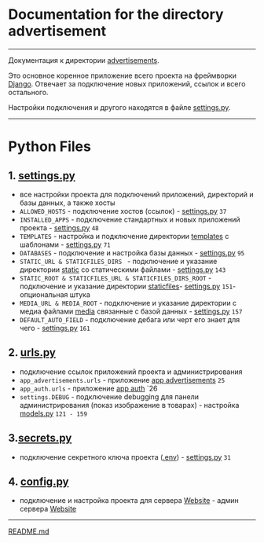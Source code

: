 # Documentation for the directory advertisement

___

Документация к директории [advertisements]().

Это основное коренное приложение всего проекта на фреймворки [Django](https://www.djangoproject.com).
Отвечает за подключение новых приложений, ссылок и всего остального.

Настройки подключения и другого находятся в файле [settings.py](..%2Fadvertisements%2Fsettings.py).

___

# Python Files

## 1. [settings.py](settings.py)

* все настройки проекта для подключений приложений, директорий и базы данных, а также хосты
* `ALLOWED_HOSTS` - подключение хостов (ссылок) - [settings.py](settings.py) `37`
* `INSTALLED_APPS` - подключение стандартных и новых приложений проекта - [settings.py](settings.py) `48`
* `TEMPLATES` - настройка и подключение директории [templates](..%2Ftemplates) с шаблонами - [settings.py](settings.py) `71`
* `DATABASES` - подключение и настройка базы данных - [settings.py](settings.py) `95`
* `STATIC_URL & STATICFILES_DIRS ` - подключение и указание директории [static](..%2Fstatic) со статическими файлами - [settings.py](settings.py) `143`
* `STATIC_ROOT & STATICFILES_URL & STATICFILES_DIRS_ROOT` - подключение и указание директории [staticfiles](..%2Fstaticfiles)- [settings.py](settings.py) `151`- опциональная штука
* `MEDIA_URL & MEDIA_ROOT` - подключение и указание директории с медиа файлами [media](..%2Fmedia) связанные с базой данных - [settings.py](settings.py) `157`
* `DEFAULT_AUTO_FIELD` - подключение дебага или черт его знает для чего - [settings.py](settings.py) `161`

## 2. [urls.py](urls.py)

* подключение ссылок приложений проекта и администрирования
* `app_advertisements.urls` - приложение [app advertisements](..%2Fapp_advertisements) `25`
* `app_auth.urls` - приложение [app auth](..%2Fapp_auth) `26
* `settings.DEBUG` - подключение debugging для панели администрирования (показ изображение в товарах) - настройка [models.py](..%2Fapp_advertisements%2Fmodels.py) `121 - 159`

## 3.[secrets.py](secrets.py)

* подключение секретного ключа проекта ([.env](..%2F..%2F.env)) - [settings.py](settings.py) `31`

## 4. [config.py](config.py)

* подключение и настройка проекта для сервера [Website](https://garage.xiver.ru) - админ сервера [Website](https://garage.xiver.ru)

___

[README.md](..%2F..%2FREADME.md)
